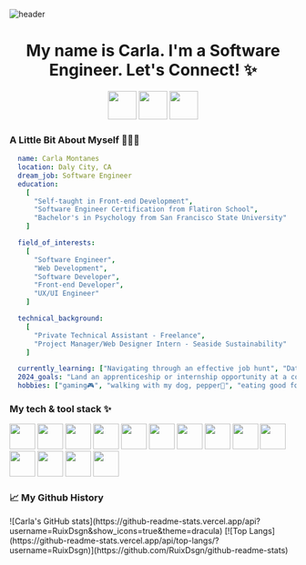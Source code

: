 ![header](https://capsule-render.vercel.app/api?type=soft&color=auto&height=300&section=header&text=Hi%20Everyone!🙋🏻‍♀️&fontSize=50&animation=twinkling)

<h1 align='center'>My name is Carla. I'm a Software Engineer. Let's Connect! ✨</h1>
<div align='center'>
  <a href='https://www.linkedin.com/in/carla-montanes-018670102/'><img src='https://upload.wikimedia.org/wikipedia/commons/thumb/f/f8/LinkedIn_icon_circle.svg/768px-LinkedIn_icon_circle.svg.png' height='50'/></a>
  <a href='https://www.instagram.com/rui.code/'><img src='https://png.pngtree.com/png-clipart/20180626/ourmid/pngtree-instagram-icon-instagram-logo-png-image_3584852.png' height='50'/></a>
  <a href='https://medium.com/@ruixdsgn'><img src='https://cdn.freebiesupply.com/images/large/2x/medium-icon-white-on-black.png' height='50'/></a>
</div>

<h3>A Little Bit About Myself 👩🏻‍💻</h3>

```yaml
  name: Carla Montanes
  location: Daly City, CA
  dream_job: Software Engineer
  education:
    [
      "Self-taught in Front-end Development",
      "Software Engineer Certification from Flatiron School",
      "Bachelor's in Psychology from San Francisco State University"
    ]

  field_of_interests:
    [
      "Software Engineer",
      "Web Development",
      "Software Developer",
      "Front-end Developer",
      "UX/UI Engineer"
    ]

  technical_background:
    [
      "Private Technical Assistant - Freelance",
      "Project Manager/Web Designer Intern - Seaside Sustainability"
    ]

  currently_learning: ["Navigating through an effective job hunt", "Data Structures & Algorithms", "Deployment", "Networking"]
  2024_goals: "Land an apprenticeship or internship opportunity at a company that invests inexperienced software engineers"
  hobbies: ["gaming🎮", "walking with my dog, pepper🐶", "eating good food🍣"]
```

<h3>My tech & tool stack ✨</h3>
<p align='left'>
  <img src="https://cdn.jsdelivr.net/gh/devicons/devicon/icons/vscode/vscode-original.svg" height='45' width='45' />
  <img src="https://cdn.jsdelivr.net/gh/devicons/devicon/icons/javascript/javascript-original.svg" height='45' width='45' />
  <img src="https://cdn.jsdelivr.net/gh/devicons/devicon/icons/html5/html5-original.svg" height='45' width='45'/>
  <img src="https://cdn.jsdelivr.net/gh/devicons/devicon/icons/css3/css3-original.svg" height='45' width='45'/>
  <img src="https://cdn.jsdelivr.net/gh/devicons/devicon/icons/python/python-original.svg" height='45' width='45'/>
  <img src="https://cdn.jsdelivr.net/gh/devicons/devicon/icons/bootstrap/bootstrap-original.svg" height='45' width='45'/>
  <img src="https://cdn.jsdelivr.net/gh/devicons/devicon/icons/flask/flask-original.svg" height='45' width='45' />
  <img src="https://cdn.jsdelivr.net/gh/devicons/devicon/icons/react/react-original.svg" height='45' width='45'/>
  <img src="https://cdn.jsdelivr.net/gh/devicons/devicon/icons/nodejs/nodejs-original.svg" height='45' width='45'/>
  <img src="https://cdn.jsdelivr.net/gh/devicons/devicon/icons/npm/npm-original-wordmark.svg" height='45' width='45'/>
  <img src="https://cdn.jsdelivr.net/gh/devicons/devicon/icons/sqlite/sqlite-original.svg" height='45' width='45'/>
  <img src="https://cdn.jsdelivr.net/gh/devicons/devicon/icons/sqlalchemy/sqlalchemy-original.svg" height='45' width='45' />
  <img src="https://cdn.jsdelivr.net/gh/devicons/devicon/icons/ubuntu/ubuntu-plain.svg" height='45' width='45'/>
  <img src="https://cdn.jsdelivr.net/gh/devicons/devicon/icons/figma/figma-original.svg" height='45' width='45' /> 
</p>

<h3>📈 My Github History</h3>
![Carla's GitHub stats](https://github-readme-stats.vercel.app/api?username=RuixDsgn&show_icons=true&theme=dracula)
[![Top Langs](https://github-readme-stats.vercel.app/api/top-langs/?username=RuixDsgn)](https://github.com/RuixDsgn/github-readme-stats)
